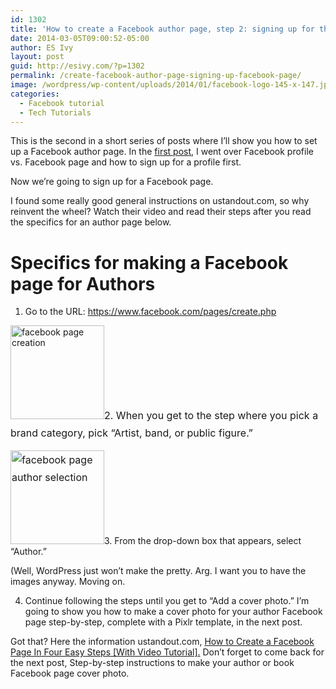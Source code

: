 ```yaml
---
id: 1302
title: 'How to create a Facebook author page, step 2: signing up for the Facebook page'
date: 2014-03-05T09:00:52-05:00
author: ES Ivy
layout: post
guid: http://esivy.com/?p=1302
permalink: /create-facebook-author-page-signing-up-facebook-page/
image: /wordpress/wp-content/uploads/2014/01/facebook-logo-145-x-147.jpg
categories:
  - Facebook tutorial
  - Tech Tutorials
---
```

This is the second in a short series of posts where I&#8217;ll show you how to set up a Facebook author page. In the [first post](http://esivy.com/web-tutorials/how-to-create-facebook-author-page "how to create a facebook author page"), I went over Facebook profile vs. Facebook page and how to sign up for a profile first.

Now we&#8217;re going to sign up for a Facebook page.<!--more-->

I found some really good general instructions on ustandout.com, so why reinvent the wheel? Watch their video and read their steps after you read the specifics for an author page below.

# Specifics for making a Facebook page for Authors

1. Go to the URL: <https://www.facebook.com/pages/create.php>

[<img class="alignleft size-thumbnail wp-image-1305" alt="facebook page creation" src="http://esivy.com/wordpress/wp-content/uploads/2014/01/facebook-artist-150x150.jpg" width="150" height="150" srcset="https://esivy.com/wordpress/wp-content/uploads/2014/01/facebook-artist-150x150.jpg 150w, https://esivy.com/wordpress/wp-content/uploads/2014/01/facebook-artist-300x300.jpg 300w, https://esivy.com/wordpress/wp-content/uploads/2014/01/facebook-artist-120x120.jpg 120w, https://esivy.com/wordpress/wp-content/uploads/2014/01/facebook-artist.jpg 303w" sizes="(max-width: 150px) 100vw, 150px" />](http://esivy.com/wordpress/wp-content/uploads/2014/01/facebook-artist.jpg)<span style="line-height: 1.714285714; font-size: 1rem;">2. When you get to the step where you pick a brand category, pick &#8220;Artist, band, or public figure.&#8221; </span>

<span style="line-height: 1.714285714; font-size: 1rem;"><a href="http://esivy.com/wordpress/wp-content/uploads/2014/01/facebook-author.jpg"><img class="alignleft size-thumbnail wp-image-1308" alt="facebook page author selection" src="http://esivy.com/wordpress/wp-content/uploads/2014/01/facebook-author-150x150.jpg" width="150" height="150" srcset="https://esivy.com/wordpress/wp-content/uploads/2014/01/facebook-author-150x150.jpg 150w, https://esivy.com/wordpress/wp-content/uploads/2014/01/facebook-author-120x120.jpg 120w, https://esivy.com/wordpress/wp-content/uploads/2014/01/facebook-author.jpg 300w" sizes="(max-width: 150px) 100vw, 150px" /></a></span>3. From the drop-down box that appears, select &#8220;Author.&#8221;

(Well, WordPress just won&#8217;t make the pretty. Arg. I want you to have the images anyway. Moving on.

4. Continue following the steps until you get to &#8220;Add a cover photo.&#8221; I&#8217;m going to show you how to make a cover photo for your author Facebook page step-by-step, complete with a Pixlr template, in the next post.

Got that? Here the information ustandout.com, <a title="create a facebook page" href="http://ustandout.com/facebook/how-to-create-a-facebook-page-in-four-easy-steps" target="_blank">How to Create a Facebook Page In Four Easy Steps [With Video Tutorial].</a> Don&#8217;t forget to come back for the next post, Step-by-step instructions to make your author or book Facebook page cover photo.